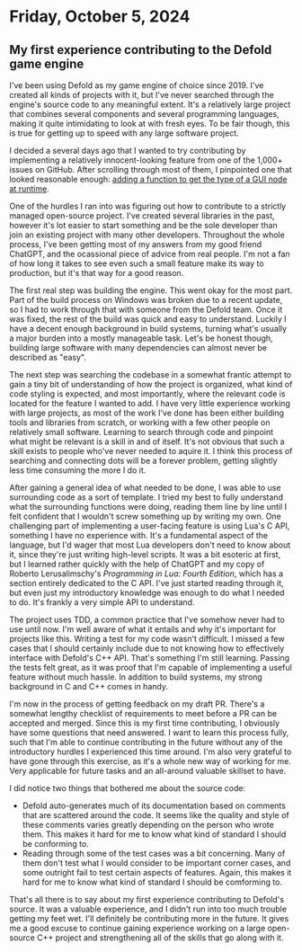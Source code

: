 # Friday, October 5, 2024

## My first experience contributing to the Defold game engine

I've been using Defold as my game engine of choice since 2019. I've created all kinds of projects with it, but I've never searched through the engine's source code to any meaningful extent. It's a relatively large project that combines several components and several programming languages, making it quite intimidating to look at with fresh eyes. To be fair though, this is true for getting up to speed with any large software project.

I decided a several days ago that I wanted to try contributing by implementing a relatively innocent-looking feature from one of the 1,000+ issues on GitHub. After scrolling through most of them, I pinpointed one that looked reasonable enough: [adding a function to get the type of a GUI node at runtime](https://github.com/defold/defold/issues/9358).

One of the hurdles I ran into was figuring out how to contribute to a strictly managed open-source project. I've created several libraries in the past, however it's lot easier to start something and be the sole developer than join an existing project with many other developers. Throughout the whole process, I've been getting most of my answers from my good friend ChatGPT, and the ocassional piece of advice from real people. I'm not a fan of how long it takes to see even such a small feature make its way to production, but it's that way for a good reason.

The first real step was building the engine. This went okay for the most part. Part of the build process on Windows was broken due to a recent update, so I had to work through that with someone from the Defold team. Once it was fixed, the rest of the build was quick and easy to understand. Luckily I have a decent enough background in build systems, turning what's usually a major burden into a mostly manageable task. Let's be honest though, building large software with many dependencies can almost never be described as "easy".

The next step was searching the codebase in a somewhat frantic attempt to gain a tiny bit of understanding of how the project is organized, what kind of code styling is expected, and most importantly, where the relevant code is located for the feature I wanted to add. I have very little experience working with large projects, as most of the work I've done has been either building tools and libraries from scratch, or working with a few other people on relatively small software. Learning to search through code and pinpoint what might be relevant is a skill in and of itself. It's not obvious that such a skill exists to people who've never needed to aquire it. I think this process of searching and connecting dots will be a forever problem, getting slightly less time consuming the more I do it.

After gaining a general idea of what needed to be done, I was able to use surrounding code as a sort of template. I tried my best to fully understand what the surrounding functions were doing, reading them line by line until I felt confident that I wouldn't screw something up by writing my own. One challenging part of implementing a user-facing feature is using Lua's C API, something I have no experience with. It's a fundamental aspect of the language, but I'd wager that most Lua developers don't need to know about it, since they're just writing high-level scripts. It was a bit esoteric at first, but I learned rather quickly with the help of ChatGPT and my copy of Roberto Lerusalimschy's *Programming in Lua: Fourth Edition*, which has a section entirely dedicated to the C API. I've just started reading through it, but even just my introductory knowledge was enough to do what I needed to do. It's frankly a very simple API to understand.

The project uses TDD, a common practice that I've somehow never had to use until now. I'm well aware of what it entails and why it's important for projects like this. Writing a test for my code wasn't difficult. I missed a few cases that I should certainly include due to not knowing how to effectively interface with Defold's C++ API. That's something I'm still learning. Passing the tests felt great, as it was proof that I'm capable of implementing a useful feature without much hassle. In addition to build systems, my strong background in C and C++ comes in handy.

I'm now in the process of getting feedback on my draft PR. There's a somewhat lengthy checklist of requirements to meet before a PR can be accepted and merged. Since this is my first time contributing, I obviously have some questions that need answered. I want to learn this process fully, such that I'm able to continue contributing in the future without any of the introductory hurdles I experienced this time around. I'm also very grateful to have gone through this exercise, as it's a whole new way of working for me. Very applicable for future tasks and an all-around valuable skillset to have.

I did notice two things that bothered me about the source code:

* Defold auto-generates much of its documentation based on comments that are scattered around the code. It seems like the quality and style of these comments varies greatly depending on the person who wrote them. This makes it hard for me to know what kind of standard I should be conforming to.
* Reading through some of the test cases was a bit concerning. Many of them don't test what I would consider to be important corner cases, and some outright fail to test certain aspects of features. Again, this makes it hard for me to know what kind of standard I should be comforming to.

That's all there is to say about my first experience contributing to Defold's source. It was a valuable experience, and I didn't run into too much trouble getting my feet wet. I'll definitely be contributing more in the future. It gives me a good excuse to continue gaining experience working on a large open-source C++ project and strengthening all of the skills that go along with it.